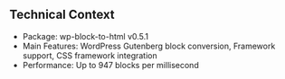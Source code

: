 ## Technical Context
- Package: wp-block-to-html v0.5.1
- Main Features: WordPress Gutenberg block conversion, Framework support, CSS framework integration
- Performance: Up to 947 blocks per millisecond
